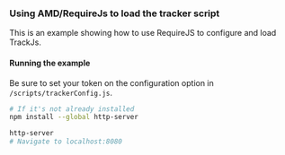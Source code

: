 ### Using AMD/RequireJs to load the tracker script
This is an example showing how to use RequireJS to configure and load TrackJs.

#### Running the example

Be sure to set your token on the configuration option in `/scripts/trackerConfig.js`.

```bash 
# If it's not already installed
npm install --global http-server

http-server
# Navigate to localhost:8080
```
